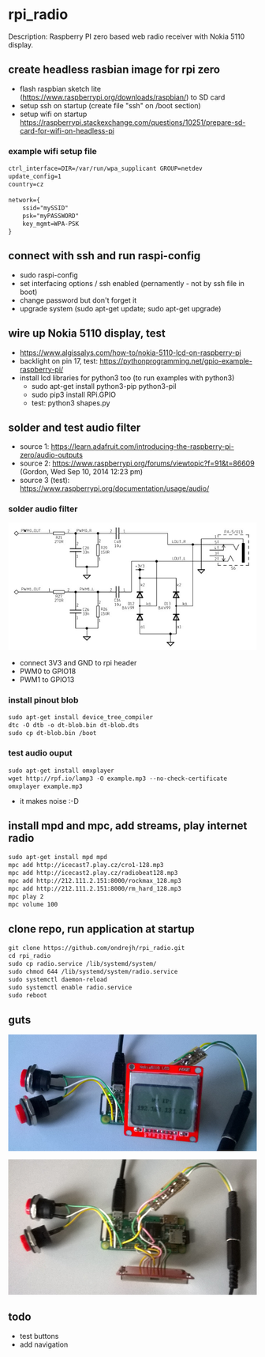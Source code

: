 # rpi_radio
Description: Raspberry PI zero based web radio receiver with Nokia 5110 display.

## create headless rasbian image for rpi zero
  - flash raspbian sketch lite (https://www.raspberrypi.org/downloads/raspbian/) to SD card
  - setup ssh on startup (create file "ssh" on /boot section)
  - setup wifi on startup https://raspberrypi.stackexchange.com/questions/10251/prepare-sd-card-for-wifi-on-headless-pi
  
### example wifi setup file

    ctrl_interface=DIR=/var/run/wpa_supplicant GROUP=netdev
    update_config=1
    country=cz
    
    network={
        ssid="mySSID"
        psk="myPASSWORD"
        key_mgmt=WPA-PSK
    }
    
## connect with ssh and run raspi-config
  - sudo raspi-config
  - set interfacing options / ssh enabled (pernamently - not by ssh file in boot)
  - change password but don't forget it
  - upgrade system (sudo apt-get update; sudo apt-get upgrade)

## wire up Nokia 5110 display, test
  - https://www.algissalys.com/how-to/nokia-5110-lcd-on-raspberry-pi
  - backlight on pin 17, test: https://pythonprogramming.net/gpio-example-raspberry-pi/
  - install lcd libraries for python3 too (to run examples with python3)
    - sudo apt-get install python3-pip python3-pil
    - sudo pip3 install RPi.GPIO
    - test: python3 shapes.py

## solder and test audio filter
  - source 1: https://learn.adafruit.com/introducing-the-raspberry-pi-zero/audio-outputs
  - source 2: https://www.raspberrypi.org/forums/viewtopic?f=91&t=86609 (Gordon, Wed Sep 10, 2014 12:23 pm)
  - source 3 (test): https://www.raspberrypi.org/documentation/usage/audio/

### solder audio filter

![schematic](/doc/audio_filter_schematic.jpg)

  - connect 3V3 and GND to rpi header
  - PWM0 to GPIO18
  - PWM1 to GPIO13

### install pinout blob

    sudo apt-get install device_tree_compiler
    dtc -O dtb -o dt-blob.bin dt-blob.dts
    sudo cp dt-blob.bin /boot

### test audio ouput

    sudo apt-get install omxplayer
    wget http://rpf.io/lamp3 -O example.mp3 --no-check-certificate
    omxplayer example.mp3

  - it makes noise :-D
  
## install mpd and mpc, add streams, play internet radio

    sudo apt-get install mpd mpd
    mpc add http://icecast7.play.cz/cro1-128.mp3
    mpc add http://icecast2.play.cz/radiobeat128.mp3
    mpc add http://212.111.2.151:8000/rockmax_128.mp3
    mpc add http://212.111.2.151:8000/rm_hard_128.mp3
    mpc play 2
    mpc volume 100

## clone repo, run application at startup

    git clone https://github.com/ondrejh/rpi_radio.git
    cd rpi_radio
    sudo cp radio.service /lib/systemd/system/
    sudo chmod 644 /lib/systemd/system/radio.service
    sudo systemctl daemon-reload
    sudo systemctl enable radio.service
    sudo reboot

## guts

![front](doc/parts.jpg)

![back](doc/wires.jpg)

## todo
  - test buttons
  - add navigation

